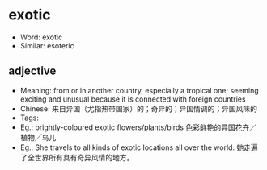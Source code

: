 # exotic

- Word: exotic
- Similar: esoteric

## adjective

- Meaning: from or in another country, especially a tropical one; seeming exciting and unusual because it is connected with foreign countries
- Chinese: 来自异国（尤指热带国家）的；奇异的；异国情调的；异国风味的
- Tags: 
- Eg.: brightly-coloured exotic flowers/plants/birds 色彩鲜艳的异国花卉╱植物╱鸟儿
- Eg.: She travels to all kinds of exotic locations all over the world. 她走遍了全世界所有具有奇异风情的地方。

